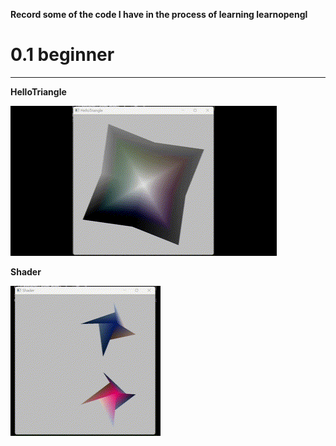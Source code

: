 **Record some of the code I have in the process of learning learnopengl**



# 0.1 beginner

---

**HelloTriangle**

![实现效果](./img/HelloTriangle.gif "效果")

**Shader**

![实现效果](./img/Shader.gif "效果")

